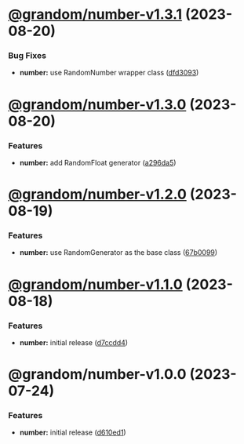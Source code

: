 # [@grandom/number-v1.3.1](https://github.com/grandom-library/grandom-js/compare/@grandom/number-v1.3.0...@grandom/number-v1.3.1) (2023-08-20)


### Bug Fixes

* **number:** use RandomNumber wrapper class ([dfd3093](https://github.com/grandom-library/grandom-js/commit/dfd3093c589f88d015c668eed6a958ab67baf87d))

# [@grandom/number-v1.3.0](https://github.com/grandom-library/grandom-js/compare/@grandom/number-v1.2.0...@grandom/number-v1.3.0) (2023-08-20)


### Features

* **number:** add RandomFloat generator ([a296da5](https://github.com/grandom-library/grandom-js/commit/a296da536ffbd4fb632e54aa5a38ad05cb05be53))

# [@grandom/number-v1.2.0](https://github.com/grandom-library/grandom-js/compare/@grandom/number-v1.1.0...@grandom/number-v1.2.0) (2023-08-19)


### Features

* **number:** use RandomGenerator as the base class ([67b0099](https://github.com/grandom-library/grandom-js/commit/67b00997da1bcc25067ff366e58825d80a43b54d))

# [@grandom/number-v1.1.0](https://github.com/grandom-library/grandom-js/compare/@grandom/number-v1.0.1...@grandom/number-v1.1.0) (2023-08-18)


### Features

* **number:** initial release ([d7ccdd4](https://github.com/grandom-library/grandom-js/commit/d7ccdd4a10ac3029bc02e7410ab603237f94940b))

# @grandom/number-v1.0.0 (2023-07-24)


### Features

* **number:** initial release ([d610ed1](https://github.com/grandom-library/grandom-js/commit/d610ed13608cd60f54cf64f3e62971ad35f08c6b))
